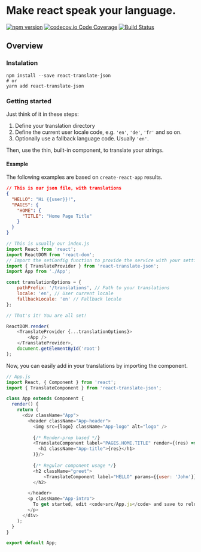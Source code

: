 Make react speak your language.
=

[![npm version](https://badge.fury.io/js/react-translate-json.svg?bust)](https://badge.fury.io/js/react-translate-json) 
[![codecov.io Code Coverage](https://img.shields.io/codecov/c/github/cristianbote/react-translate-json.svg?maxAge=2592000)](https://codecov.io/github/cristianbote/react-translate-json?branch=master) 
[![Build Status](https://travis-ci.org/cristianbote/react-translate-json.svg?branch=master)](https://travis-ci.org/cristianbote/react-translate-json)

Overview
--------

### Instalation
```
npm install --save react-translate-json
# or
yarn add react-translate-json
```

### Getting started
Just think of it in these steps:

1. Define your translation directory
1. Define the current user locale code, e.g. `'en'`, `'de'`, `'fr'` and so on.
1. Optionally use a fallback language code. Usually `'en'`.

Then, use the thin, built-in component, to translate your strings.

#### Example
The following examples are based on `create-react-app` results.

```json
// This is our json file, with translations
{
  "HELLO": "Hi {{user}}!",
  "PAGES": {
    "HOME": {
      "TITLE": "Home Page Title"
    }
  }
}
```

```js
// This is usually our index.js
import React from 'react';
import ReactDOM from 'react-dom';
// Import the setConfig function to provide the service with your settings
import { TranslateProvider } from 'react-translate-json';
import App from './App';

const translationOptions = {
    pathPrefix: '/translations', // Path to your translations
    locale: 'en', // User current locale
    fallbackLocale: 'en' // Fallback locale
};

// That's it! You are all set!

ReactDOM.render(
    <TranslateProvider {...translationOptions}>
        <App />
    </TranslateProvider>,
    document.getElementById('root')
);
```

Now, you can easily add in your translations by importing the component.

```js
// App.js
import React, { Component } from 'react';
import { TranslateComponent } from 'react-translate-json';

class App extends Component {
  render() {
    return (
      <div className="App">
        <header className="App-header">
          <img src={logo} className="App-logo" alt="logo" />
          
          {/* Render-prop based */}
          <TranslateComponent label="PAGES.HOME.TITLE" render={(res) => (
            <h1 className="App-title">{res}</h1>
          )}/>
          
          {/* Regular component usage */}
          <h2 className="greet">
              <TranslateComponent label="HELLO" params={{user: 'John'}}/>
          </h2>

        </header>
        <p className="App-intro">
          To get started, edit <code>src/App.js</code> and save to reload.
        </p>
      </div>
    );
  }
}

export default App;
```
